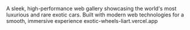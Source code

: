 A sleek, high-performance web gallery showcasing the world's most luxurious and rare exotic cars. Built with modern web technologies for a smooth, immersive experience exotic-wheels-liart.vercel.app
